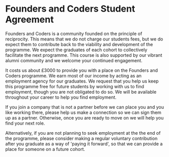 # Founders and Coders Student Agreement  

Founders and Coders is a community founded on the principle of reciprocity. This means that we do not charge our students fees, but we do expect them to contribute back to the viability and development of the programme. We expect the graduates of each cohort to collectively facilitate the next programme. This course is also supported by our vibrant alumni community and we welcome your continued engagement.

It costs us about £3000 to provide you with a place on the Founders and Coders programme. We earn most of our income by acting as an employment agency for our graduates. We request that you help us keep this programme free for future students by working with us to find employment, though you are not obligated to do so. We will be available throughout your career to help you find employment.

If you join a company that is not a partner before we can place you and you like working there, please help us make a connection so we can sign them up as a partner. Otherwise, once you are ready to move on we will help you find your next role.

Alternatively, if you are not planning to seek employment at the the end of the programme, please consider making a regular voluntary contribution after you graduate as a way of 'paying it forward', so that we can provide a place for someone on a future cohort.
